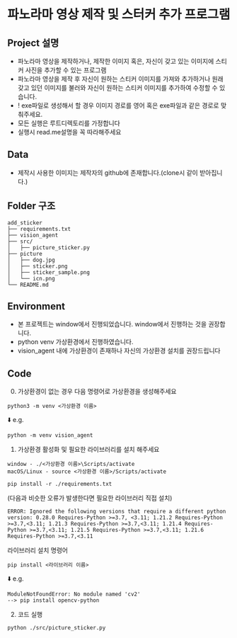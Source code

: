 # 파노라마 영상 제작 및 스터커 추가 프로그램

## Project 설명
- 파노라마 영상을 제작하거나, 제작한 이미지 혹은, 자신이 갖고 있는 이미지에 스티커 사진을 추가할 수 있는 프로그램
- 파노라마 영상을 제작 후 자신이 원하는 스티커 이미지를 가져와 추가하거나 원래 갖고 있던 이미지를 불러와 자신이 원하는 스티커 이미지를 추가하여 수정할 수 있습니다. 
- ! exe파일로 생성해서 할 경우 이미지 경로를 영어 혹은 exe파일과 같은 경로로 맞춰주세요.
- 모든 실행은 루트디렉토리를 가정합니다
- 실행시 read.me설명을 꼭 따라해주세요

## Data
- 제작시 사용한 이미지는 제작자의 github에 존재합니다.(clone시 같이 받아집니다.)

## Folder 구조
```
add_sticker
├── requirements.txt
├── vision_agent
├── src/
│   ├── picture_sticker.py
├── picture
│   ├── dog.jpg
│   ├── sticker.png
│   ├── sticker_sample.png    
│   └── icn.png
└── README.md
```

## Environment
- 본 프로젝트는 window에서 진행되었습니다. window에서 진행하는 것을 권장합니다.
- python venv 가상환경에서 진행하였습니다.
- vision_agent 내에 가상환경이 존재하나 자신의 가상환경 설치를 권장드립니다
## Code 
0. 가상환경이 없는 경우 다음 명령어로 가상환경을 생성해주세요

```
python3 -m venv <가상환경 이름> 
```
⬇️ e.g.
```
python -m venv vision_agent 
```

1. 가상환경 활성화 및 필요한 라이브러리를 설치 해주세요
```
window - ./<가상환경 이름>\Scripts/activate
macOS/Linux - source <가상환경 이름>/Scripts/activate

pip install -r ./requirements.txt
```
(다음과 비슷한 오류가 발생한다면 필요한 라이브러리 직접 설치)
```
ERROR: Ignored the following versions that require a different python version: 0.28.0 Requires-Python >=3.7, <3.11; 1.21.2 Requires-Python >=3.7,<3.11; 1.21.3 Requires-Python >=3.7,<3.11; 1.21.4 Requires-Python >=3.7,<3.11; 1.21.5 Requires-Python >=3.7,<3.11; 1.21.6 Requires-Python >=3.7,<3.11
```
라이브러리 설치 명령어
```
pip install <라이브러리 이름>
```
⬇️ e.g.
```
ModuleNotFoundError: No module named 'cv2'
--> pip install opencv-python
```

2. 코드 실행 
```
python ./src/picture_sticker.py
```
